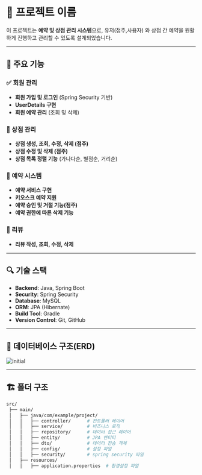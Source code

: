 # 📌 프로젝트 이름

이 프로젝트는 **예약 및 상점 관리 시스템**으로, 유저(점주,사용자) 와 상점 간 예약을 원활하게 진행하고 관리할 수 있도록 설계되었습니다.

---

## 🚀 주요 기능

### ✅ 회원 관리
- **회원 가입 및 로그인** (Spring Security 기반)
- **UserDetails 구현**
- **회원 예약 관리** (조회 및 삭제)

### 🏪 상점 관리
- **상점 생성, 조회, 수정, 삭제 (점주)**
- **상점 수정 및 삭제 (점주)**
- **상점 목록 정렬 기능** (가나다순, 별점순, 거리순)

### 📅 예약 시스템
- **예약 서비스 구현**
- **키오스크 예약 지원**
- **예약 승인 및 거절 기능(점주)**
- **예약 권한에 따른 삭제 기능**

### 💬 리뷰
- **리뷰 작성, 조회, 수정, 삭제**

---

## 🔍 기술 스택

- **Backend**: Java, Spring Boot
- **Security**: Spring Security 
- **Database**: MySQL
- **ORM**: JPA (Hibernate)
- **Build Tool**: Gradle 
- **Version Control**: Git, GitHub
---
## 🔨 데이터베이스 구조(ERD)
![initial](https://github.com/user-attachments/assets/ac6b2664-bcb1-4e32-aad8-0228006cc5d1)

---

## 🏗️ 폴더 구조

```bash
src/
 ├── main/
 │   ├── java/com/example/project/
 │   │   ├── controller/      # 컨트롤러 레이어
 │   │   ├── service/         # 비즈니스 로직
 │   │   ├── repository/      # 데이터 접근 레이어
 │   │   ├── entity/          # JPA 엔티티
 │   │   ├── dto/             # 데이터 전송 객체
 │   │   ├── config/          # 설정 파일
 │   │   ├── security/        # spring security 파일
 │   ├── resources/
 │   │   ├── application.properties  # 환경설정 파일

